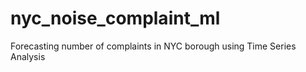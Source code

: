 # nyc_noise_complaint_ml
Forecasting number of complaints in NYC borough using Time Series Analysis
